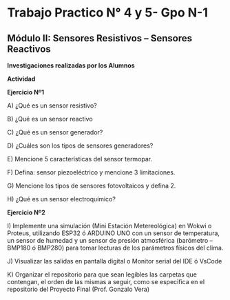 # Trabajo Practico N° 4 y 5- Gpo N-1
## Módulo II:  Sensores Resistivos – Sensores Reactivos 

**Investigaciones realizadas por los Alumnos**     

**Actividad**     

**Ejercicio Nº1**

A) ¿Qué es un sensor resistivo? 

B) ¿Qué es un sensor reactivo

C) ¿Qué es un sensor generador?

D) ¿Cuáles son los tipos de sensores generadores?

E) Mencione 5 características del sensor termopar.

F) Defina: sensor piezoeléctrico y mencione 3 limitaciones.

G) Mencione los tipos de sensores fotovoltaicos y defina 2.

H) ¿Qué es un sensor electroquímico?


**Ejercicio Nº2**

I) Implemente una simulación (Mini Estación Metereológica) en Wokwi o Proteus, utilizando ESP32 ó ARDUINO UNO con un sensor de temperatura, un sensor de humedad y un sensor de presión atmosférica (barómetro – BMP180 ó BMP280) para tomar lecturas de los parámetros físicos del clima.

J) Visualizar las salidas en pantalla digital o Monitor serial del IDE ó VsCode

K) Organizar el repositorio para que sean legibles las carpetas que contengan, el orden de las mismas a seguir, como se especifica en el repositorio del Proyecto Final (Prof. Gonzalo Vera)

